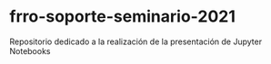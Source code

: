 # frro-soporte-seminario-2021
Repositorio dedicado a la realización de la presentación de Jupyter Notebooks
